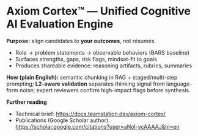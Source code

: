# Axiom Cortex™ — Unified Cognitive AI Evaluation Engine

**Purpose:** align candidates to **your outcomes**, not résumés.

- Role → problem statements → observable behaviors (BARS baseline)
- Surfaces strengths, gaps, risk flags, mindset-fit to goals
- Produces shareable evidence: reasoning artifacts, rubrics, summaries

**How (plain English):** semantic chunking in RAG + staged/multi-step prompting; **L2-aware validation** separates thinking signal from language-form noise; expert reviewers confirm high-impact flags before synthesis.

**Further reading**
- Technical brief: https://docs.teamstation.dev/axiom-cortex/
- Publications (Google Scholar author): https://scholar.google.com/citations?user=aNol-ycAAAAJ&hl=en
